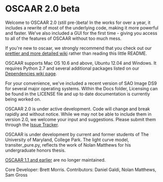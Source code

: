 OSCAAR 2.0 beta
================================

Welcome to OSCAAR 2.0 (still pre-)beta! In the works for over a year, it includes a rewrite of most of the underlying code, making it more powerful and faster. We've also included a GUI for the first time - giving you access to all of the features of OSCAAR without too much mess. 

If you're new to oscaar, we strongly recommend that you check out our [prettier and more detailed wiki](https://github.com/OSCAAR/OSCAAR/wiki) rather than reading this little README.

OSCAAR supports Mac OS 10.6 and above, Ubuntu 12.04 and Windows. It requires Python 2.7 and several additional packages listed on our [Dependencies wiki page](https://github.com/OSCAAR/OSCAAR/wiki/Dependencies).

For your convenience, we've included a recent version of SAO Image DS9 for several major operating systems. Within the Docs folder, Licensing can be found in the LICENSE file and up to date documentation is currently being worked on.

OSCAAR 2.0 is under active development. Code will change and break rapidly and without notice. While we may not be able to include them in version 2.0, we welcome your input and suggestions. Please submit them through the [Issue Tracker](https://github.com/OSCAAR/OSCAAR/issues).

OSCAAR is under development by current and former students of The University of Maryland, College Park. The light curve model, transiter_pure.py, reflects the work of Nolan Matthews for his undergraduate honors thesis. 

[OSCAAR 1.1 and earlier](https://code.google.com/p/oscaar/) are no longer maintained.



Core Developer: Brett Morris. Contributors: Daniel Galdi, Nolan Matthews, Sam Gross
